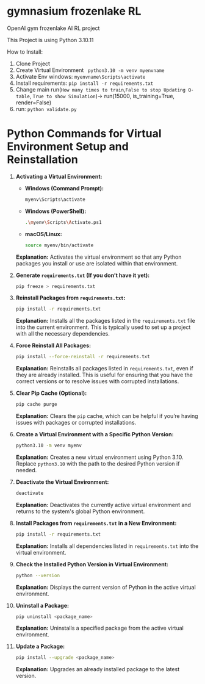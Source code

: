 # gymnasium frozenlake RL 
OpenAI gym frozenlake AI RL project

This Project is using Python 3.10.11

How to Install:
1. Clone Project
2. Create Virtual Environment  ``` python3.10 -m venv myenvname```
3. Activate Env windows: ``` myenvname\Scripts\activate ```
4. Install requirements:  ```pip install -r requirements.txt```
5. Change main run(```How many times to train```,```False to stop Updating Q-table```, ```True to show Simulation```)-> run(15000, is_training=True, render=False)
6. run: ```python validate.py```

# Python Commands for Virtual Environment Setup and Reinstallation


1. **Activating a Virtual Environment:**
   - **Windows (Command Prompt):**
     ```bash
     myenv\Scripts\activate
     ```
   - **Windows (PowerShell):**
     ```bash
     .\myenv\Scripts\Activate.ps1
     ```
   - **macOS/Linux:**
     ```bash
     source myenv/bin/activate
     ```
   **Explanation:** Activates the virtual environment so that any Python packages you install or use are isolated within that environment.

2. **Generate `requirements.txt` (If you don’t have it yet):**
   ```bash
   pip freeze > requirements.txt
   ```

3. **Reinstall Packages from `requirements.txt`:**
   ```bash
   pip install -r requirements.txt
   ```
   **Explanation:** Installs all the packages listed in the `requirements.txt` file into the current environment. This is typically used to set up a project with all the necessary dependencies.

4. **Force Reinstall All Packages:**
   ```bash
   pip install --force-reinstall -r requirements.txt
   ```
   **Explanation:** Reinstalls all packages listed in `requirements.txt`, even if they are already installed. This is useful for ensuring that you have the correct versions or to resolve issues with corrupted installations.

5. **Clear Pip Cache (Optional):**
   ```bash
   pip cache purge
   ```
   **Explanation:** Clears the `pip` cache, which can be helpful if you’re having issues with packages or corrupted installations.

6. **Create a Virtual Environment with a Specific Python Version:**
   ```bash
   python3.10 -m venv myenv
   ```
   **Explanation:** Creates a new virtual environment using Python 3.10. Replace `python3.10` with the path to the desired Python version if needed.

7. **Deactivate the Virtual Environment:**
   ```bash
   deactivate
   ```
   **Explanation:** Deactivates the currently active virtual environment and returns to the system's global Python environment.

8. **Install Packages from `requirements.txt` in a New Environment:**
   ```bash
   pip install -r requirements.txt
   ```
   **Explanation:** Installs all dependencies listed in `requirements.txt` into the virtual environment.

9. **Check the Installed Python Version in Virtual Environment:**
   ```bash
   python --version
   ```
   **Explanation:** Displays the current version of Python in the active virtual environment.

10. **Uninstall a Package:**
    ```bash
    pip uninstall <package_name>
    ```
    **Explanation:** Uninstalls a specified package from the active virtual environment.

11. **Update a Package:**
    ```bash
    pip install --upgrade <package_name>
    ```
    **Explanation:** Upgrades an already installed package to the latest version.
